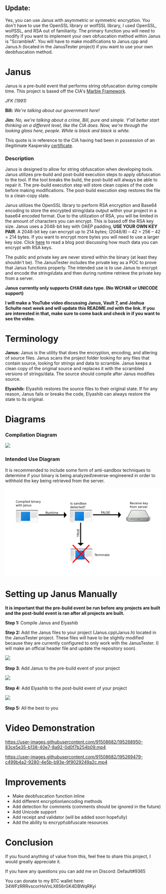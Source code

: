 ## Update:

Yes, you can use Janus with asymmetric or symmetric encryption. You don't have to use the OpenSSL library or wolfSSL library, I used OpenSSL, wolfSSL, and RSA out of familiarity. The primary function you will need to modify if you want to implement your own obfuscation method within Janus is "ScrambleA". You will have to make modifications to Janus.cpp and Janus.h (located in the JanusTester project) if you want to use your own deobfuscation method.

# Janus

Janus is a pre-build event that performs string obfuscation during compile time. This project is based off the CIA's [Marble Framework](https://wikileaks.org/ciav7p1/cms/space_15204359.html).

*JFK (1991)*

**Bill:** *We're talking about our government here!*

**Jim:** *No, we're talking about a crime, Bill, pure and simple. Y'all better start thinking on a different level, like the CIA does. Now, we're through the looking glass here, people. White is black and black is white.*

This quote is in reference to the CIA having had been in possession of an illegitimate Kaspersky [certificate](https://hive.blog/wikileaks/@fortified/vault-8-or-kaspersky-lab-responds-to-new-wikileaks-analysis-of-fake-ssl-certificates-used-by-the-cia-s-project-hive).  

### Description

Janus is designed to allow for string obfuscation when developing tools. Janus utilizes pre-build and post-build execution steps to apply obfuscation to the tool. If the tool breaks the build, the post-build will always be able to repair it. The pre-build execution step will store clean copies of the code before making modifications. The post-build execution step restores the file to a clean-copy state. 

Janus utilizes the OpenSSL library to perform RSA encryption and Base64 encoding to store the encrypted string/data output within your project in a base64 encoded format. Due to the utilization of RSA, you will be limited in the amount of characters you can encrypt. This is based off the RSA key size. Janus uses a 2048-bit key with OAEP padding, **USE YOUR OWN KEY PAIR**. A 2048-bit key can encrypt up to 214 bytes; (2048/8) – 42 = 256 – 42 = 214 bytes. If you want to encrypt more bytes you will need to use a larger key size. Click [here](https://info.townsendsecurity.com/bid/29195/how-much-data-can-you-encrypt-with-rsa-keys) to read a blog post discussing how much data you can encrypt with RSA keys.

The public and private key are never stored within the binary (at least they shouldn't be). The JanusTester includes the private key as a POC to prove that Janus functions properly. The intended use is to use Janus to encrypt and encode the strings\data and then during runtime retrieve the private key from a server. 

**Janus currently only supports CHAR data type. (No WCHAR or UNICODE support)**

**I will make a YouTube video discussing Janus, Vault 7, and Joshua Schulte next week and will update this README.md with the link. If you are interested in that, make sure to come back and check in if you want to see the video.**

# Terminology 

**Janus:** Janus is the utility that does the encryption, encoding, and altering of source files. Janus scans the project folder looking for any files that contain source, looking for strings and data to scramble. Janus keeps a clean copy of the original source and replaces it with the scrambled versions of strings/data. The source should compile after Janus modifies source.


**Elyashib:** Elyashib restores the source files to their original state. If for any reason, Janus fails or breaks the code, Elyashib can always restore the state to its original.


#  Diagrams

### Compilation Diagram

![](Images/Janus%20Diagram.png)

### Intended Use Diagram

It is recommended to include some form of anti-sandbox techniques to determine if your binary is being analyzed\reverse-engineered in order to withhold the key being retrieved from the server.

![](Images/Janus%20Intended%20Use.png)

# Setting up Janus Manually

**It is important that the pre-build event be run before any projects are built and the post-build event is ran after all projects are built.**

**Step 1:** Compile Janus and Elyashib

**Step 2:** Add the Janus files to your project (Janus.cpp\Janus.h) located in the JanusTester project. These files will have to be slightly modified because they are currently configured to only work with the JanusTester. (I will make an official header file and update the repository soon).

![](Images/Janus%20Files.PNG)

**Step 3**: Add Janus to the pre-build event of your project

![](Images/Pre-Build%20Event.PNG)

**Step 4:** Add Elyashib to the post-build event of your project

![](Images/Post-Build%20Event.PNG)

**Step 5:** All the best to you

# Video Demonstration

https://user-images.githubusercontent.com/91508682/195268950-83ce5e35-b138-40e7-8a92-0d0f7b254b09.mp4

https://user-images.githubusercontent.com/91508682/195269479-c499b4a2-9280-4e5b-b93e-9f9029249a2c.mp4

# Improvements

* Make deobfuscation function inline
* Add different encryption\encoding methods 
* Add detection for comments (comments should be ignored in the future)
* Add Unicode support
* Add receipt and validator (will be added soon hopefully) 
* Add the ability to encrypt\obfuscate resources

# Conclusion

If you found anything of value from this, feel free to share this project, I would greatly appreciate it.

If you have any questions you can add me on Discord: Default#9365

You can donate to my BTC wallet here: 34WFzRRRvscorHsVnLX656rGK4DBWqRKyi
